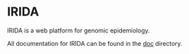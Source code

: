 IRIDA
=====
IRIDA is a web platform for genomic epidemiology.

All documentation for IRIDA can be found in the [doc](doc/) directory.
